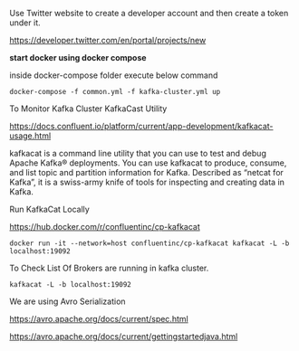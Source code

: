 Use Twitter website to create a developer account and then create a token under it.

https://developer.twitter.com/en/portal/projects/new

**start docker using docker compose** 

inside docker-compose folder execute below command

`docker-compose -f common.yml -f kafka-cluster.yml up`

To Monitor Kafka Cluster KafkaCast Utility

https://docs.confluent.io/platform/current/app-development/kafkacat-usage.html

kafkacat is a command line utility that you can use to test and debug Apache Kafka® deployments. 
You can use kafkacat to produce, consume, and list topic and partition information for Kafka. 
Described as “netcat for Kafka”, 
it is a swiss-army knife of tools for inspecting and creating data in Kafka.

Run KafkaCat Locally

https://hub.docker.com/r/confluentinc/cp-kafkacat

`docker run -it --network=host confluentinc/cp-kafkacat kafkacat -L -b localhost:19092`

To Check List Of Brokers are running in kafka cluster.

`kafkacat -L -b localhost:19092`

We are using Avro Serialization 

https://avro.apache.org/docs/current/spec.html

https://avro.apache.org/docs/current/gettingstartedjava.html










